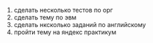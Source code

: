1) сделать несколько тестов по орг
2) сделать тему по эвм
3) сделать нксколько заданий по английскому
4) пройти тему на яндекс практикум
